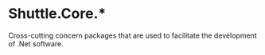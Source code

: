 # Shuttle.Core.*

Cross-cutting concern packages that are used to facilitate the development of .Net software.